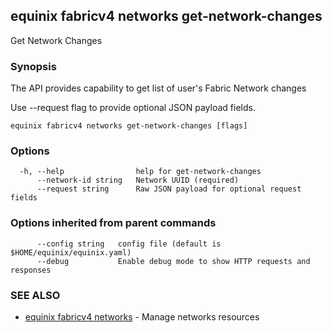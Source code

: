 ## equinix fabricv4 networks get-network-changes

Get Network Changes

### Synopsis

The API provides capability to get list of user's Fabric Network changes

Use --request flag to provide optional JSON payload fields.

```
equinix fabricv4 networks get-network-changes [flags]
```

### Options

```
  -h, --help                help for get-network-changes
      --network-id string   Network UUID (required)
      --request string      Raw JSON payload for optional request fields
```

### Options inherited from parent commands

```
      --config string   config file (default is $HOME/equinix/equinix.yaml)
      --debug           Enable debug mode to show HTTP requests and responses
```

### SEE ALSO

* [equinix fabricv4 networks](equinix_fabricv4_networks.md)	 - Manage networks resources

